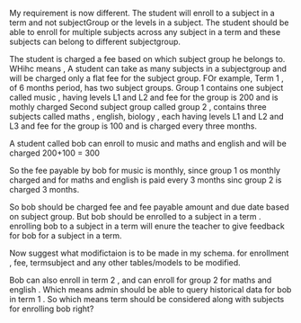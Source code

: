 My requirement is now different. The student will enroll to a subject in a term and not subjectGroup or the levels in a subject. The student should be able to enroll for multiple subjects across any
subject in a term and these subjects can belong to different subjectgroup.

The student is charged a fee based on which subject group he belongs to. WHihc means , A student can take as many subjects in a subjectgroup and will be charged only a flat fee for the subject group.
FOr example, Term 1 , of 6 months period, has two subject groups. Group 1 contains one subject called music , having levels L1 and L2 and fee for the group is 200 and is mothly charged Second subject
group called group 2 , contains three subjects called maths , english, biology , each having levels L1 and L2 and L3 and fee for the group is 100 and is charged every three months.

A student called bob can enroll to music and maths and english and will be charged 200+100 = 300

So the fee payable by bob for music is monthly, since group 1 os monthly charged and for maths and english is paid every 3 months sinc group 2 is charged 3 months.

So bob should be charged fee and fee payable amount and due date based on subject group. But bob should be enrolled to a subject in a term . enrolling bob to a subject in a term will enure the teacher
to give feedback for bob for a subject in a term.

Now suggest what modifictaion is to be made in my schema. for enrollment , fee, termsubject and any other tables/models to be modified.

Bob can also enroll in term 2 , and can enroll for group 2 for maths and english . Which means admin should be able to query historical data for bob in term 1 . So which means term should be
considered along with subjects for enrolling bob right?
